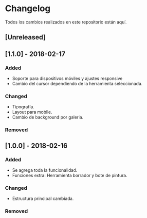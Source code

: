 # Changelog
Todos los cambios realizados en este repositorio están aquí.

## [Unreleased]

## [1.1.0] - 2018-02-17
### Added
- Soporte para dispositivos móviles y ajustes responsive
- Cambio del cursor dependiendo de la herramienta seleccionada.

### Changed
- Tipografía.
- Layout para mobile.
- Cambio de background por galeria.

### Removed

## [1.0.0] - 2018-02-16
### Added
- Se agrega toda la funcionalidad.
- Funciones extra: Herramienta borrador y bote de pintura.

### Changed
- Estructura principal cambiada.

### Removed
